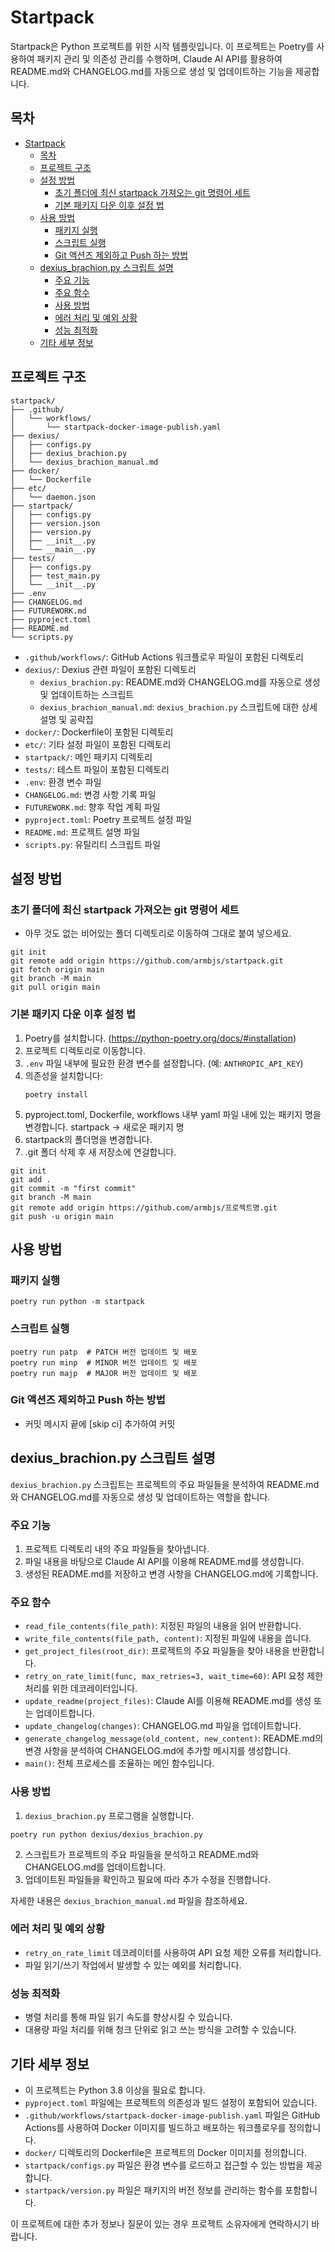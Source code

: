 # Startpack

Startpack은 Python 프로젝트를 위한 시작 템플릿입니다. 이 프로젝트는 Poetry를 사용하여 패키지 관리 및 의존성 관리를 수행하며, Claude AI API를 활용하여 README.md와 CHANGELOG.md를 자동으로 생성 및 업데이트하는 기능을 제공합니다.

## 목차

- [Startpack](#startpack)
  - [목차](#목차)
  - [프로젝트 구조](#프로젝트-구조)
  - [설정 방법](#설정-방법)
    - [초기 폴더에 최신 startpack 가져오는 git 명령어 세트](#초기-폴더에-최신-startpack-가져오는-git-명령어-세트)
    - [기본 패키지 다운 이후 설정 법](#기본-패키지-다운-이후-설정-법)
  - [사용 방법](#사용-방법)
    - [패키지 실행](#패키지-실행)
    - [스크립트 실행](#스크립트-실행)
    - [Git 액션즈 제외하고 Push 하는 방법](#git-액션즈-제외하고-push-하는-방법)
  - [dexius\_brachion.py 스크립트 설명](#dexius_brachionpy-스크립트-설명)
    - [주요 기능](#주요-기능)
    - [주요 함수](#주요-함수)
    - [사용 방법](#사용-방법-1)
    - [에러 처리 및 예외 상황](#에러-처리-및-예외-상황)
    - [성능 최적화](#성능-최적화)
  - [기타 세부 정보](#기타-세부-정보)

## 프로젝트 구조

```
startpack/
├── .github/
│   └── workflows/
│       └── startpack-docker-image-publish.yaml
├── dexius/
│   ├── configs.py
│   ├── dexius_brachion.py
│   └── dexius_brachion_manual.md
├── docker/
│   └── Dockerfile
├── etc/
│   └── daemon.json
├── startpack/
│   ├── configs.py
│   ├── version.json
│   ├── version.py
│   ├── __init__.py
│   └── __main__.py
├── tests/
│   ├── configs.py
│   ├── test_main.py
│   └── __init__.py
├── .env
├── CHANGELOG.md
├── FUTUREWORK.md
├── pyproject.toml
├── README.md
└── scripts.py
```

- `.github/workflows/`: GitHub Actions 워크플로우 파일이 포함된 디렉토리
- `dexius/`: Dexius 관련 파일이 포함된 디렉토리
  - `dexius_brachion.py`: README.md와 CHANGELOG.md를 자동으로 생성 및 업데이트하는 스크립트
  - `dexius_brachion_manual.md`: `dexius_brachion.py` 스크립트에 대한 상세 설명 및 공략집
- `docker/`: Dockerfile이 포함된 디렉토리
- `etc/`: 기타 설정 파일이 포함된 디렉토리
- `startpack/`: 메인 패키지 디렉토리
- `tests/`: 테스트 파일이 포함된 디렉토리
- `.env`: 환경 변수 파일
- `CHANGELOG.md`: 변경 사항 기록 파일
- `FUTUREWORK.md`: 향후 작업 계획 파일
- `pyproject.toml`: Poetry 프로젝트 설정 파일
- `README.md`: 프로젝트 설명 파일
- `scripts.py`: 유틸리티 스크립트 파일

## 설정 방법

### 초기 폴더에 최신 startpack 가져오는 git 명령어 세트

- 아무 것도 없는 비어있는 폴더 디렉토리로 이동하여 그대로 붙여 넣으세요.

```
git init
git remote add origin https://github.com/armbjs/startpack.git
git fetch origin main
git branch -M main
git pull origin main

```

### 기본 패키지 다운 이후 설정 법

1. Poetry를 설치합니다. (https://python-poetry.org/docs/#installation)
2. 프로젝트 디렉토리로 이동합니다.
3. `.env` 파일 내부에 필요한 환경 변수를 설정합니다. (예: `ANTHROPIC_API_KEY`)
4. 의존성을 설치합니다:
   ```
   poetry install
   ```
5. pyproject.toml, Dockerfile, workflows 내부 yaml 파일 내에 있는 패키지 명을 변경합니다. startpack -> 새로운 패키지 명
6. startpack의 폴더명을 변경합니다.
7. .git 폴더 삭제 후 새 저장소에 연걸합니다.

```
git init
git add .
git commit -m "first commit"
git branch -M main
git remote add origin https://github.com/armbjs/프로젝트명.git
git push -u origin main
```

## 사용 방법

### 패키지 실행

```
poetry run python -m startpack
```

### 스크립트 실행

```
poetry run patp  # PATCH 버전 업데이트 및 배포
poetry run minp  # MINOR 버전 업데이트 및 배포
poetry run majp  # MAJOR 버전 업데이트 및 배포
```

### Git 액션즈 제외하고 Push 하는 방법

- 커밋 메시지 끝에 [skip ci] 추가하여 커밋

## dexius_brachion.py 스크립트 설명

`dexius_brachion.py` 스크립트는 프로젝트의 주요 파일들을 분석하여 README.md와 CHANGELOG.md를 자동으로 생성 및 업데이트하는 역할을 합니다.

### 주요 기능

1. 프로젝트 디렉토리 내의 주요 파일들을 찾아냅니다.
2. 파일 내용을 바탕으로 Claude AI API를 이용해 README.md를 생성합니다.
3. 생성된 README.md를 저장하고 변경 사항을 CHANGELOG.md에 기록합니다.

### 주요 함수

- `read_file_contents(file_path)`: 지정된 파일의 내용을 읽어 반환합니다.
- `write_file_contents(file_path, content)`: 지정된 파일에 내용을 씁니다.
- `get_project_files(root_dir)`: 프로젝트의 주요 파일들을 찾아 내용을 반환합니다.
- `retry_on_rate_limit(func, max_retries=3, wait_time=60)`: API 요청 제한 처리를 위한 데코레이터입니다.
- `update_readme(project_files)`: Claude AI를 이용해 README.md를 생성 또는 업데이트합니다.
- `update_changelog(changes)`: CHANGELOG.md 파일을 업데이트합니다.
- `generate_changelog_message(old_content, new_content)`: README.md의 변경 사항을 분석하여 CHANGELOG.md에 추가할 메시지를 생성합니다.
- `main()`: 전체 프로세스를 조율하는 메인 함수입니다.

### 사용 방법

1. `dexius_brachion.py` 프로그램을 실행합니다.

```
poetry run python dexius/dexius_brachion.py
```

2. 스크립트가 프로젝트의 주요 파일들을 분석하고 README.md와 CHANGELOG.md를 업데이트합니다.
3. 업데이트된 파일들을 확인하고 필요에 따라 추가 수정을 진행합니다.

자세한 내용은 `dexius_brachion_manual.md` 파일을 참조하세요.

### 에러 처리 및 예외 상황

- `retry_on_rate_limit` 데코레이터를 사용하여 API 요청 제한 오류를 처리합니다.
- 파일 읽기/쓰기 작업에서 발생할 수 있는 예외를 처리합니다.

### 성능 최적화

- 병렬 처리를 통해 파일 읽기 속도를 향상시킬 수 있습니다.
- 대용량 파일 처리를 위해 청크 단위로 읽고 쓰는 방식을 고려할 수 있습니다.

## 기타 세부 정보

- 이 프로젝트는 Python 3.8 이상을 필요로 합니다.
- `pyproject.toml` 파일에는 프로젝트의 의존성과 빌드 설정이 포함되어 있습니다.
- `.github/workflows/startpack-docker-image-publish.yaml` 파일은 GitHub Actions를 사용하여 Docker 이미지를 빌드하고 배포하는 워크플로우를 정의합니다.
- `docker/` 디렉토리의 Dockerfile은 프로젝트의 Docker 이미지를 정의합니다.
- `startpack/configs.py` 파일은 환경 변수를 로드하고 접근할 수 있는 방법을 제공합니다.
- `startpack/version.py` 파일은 패키지의 버전 정보를 관리하는 함수를 포함합니다.

이 프로젝트에 대한 추가 정보나 질문이 있는 경우 프로젝트 소유자에게 연락하시기 바랍니다.
